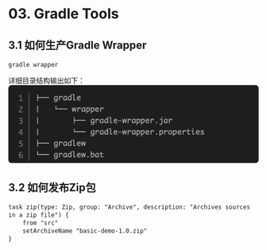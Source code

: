 # 03. Gradle Tools

## 3.1 如何生产Gradle Wrapper

```shell
gradle wrapper
```
详细目录结构输出如下：
![gradle-wrapper目录结构](../images/03_01.png)

## 3.2 如何发布Zip包

```
task zip(type: Zip, group: "Archive", description: "Archives sources in a zip file") {
    from "src"
    setArchiveName "basic-demo-1.0.zip"
}
```

